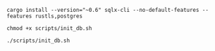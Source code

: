 
```
cargo install --version="~0.6" sqlx-cli --no-default-features --features rustls,postgres
```

```
chmod +x scripts/init_db.sh
```

```
./scripts/init_db.sh
```
